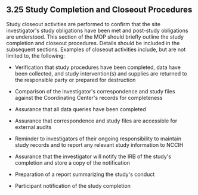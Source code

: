 ## 3.25 Study Completion and Closeout Procedures

Study closeout activities are performed to confirm that the site
investigator's study obligations have been met and post-study
obligations are understood. This section of the MOP should briefly
outline the study completion and closeout procedures. Details should be
included in the subsequent sections. Examples of closeout activities
include, but are not limited to, the following:

-   Verification that study procedures have been completed, data have
    been collected, and study intervention(s) and supplies are returned
    to the responsible party or prepared for destruction

-   Comparison of the investigator's correspondence and study files
    against the Coordinating Center\'s records for completeness

-   Assurance that all data queries have been completed

-   Assurance that correspondence and study files are accessible for
    external audits

-   Reminder to investigators of their ongoing responsibility to
    maintain study records and to report any relevant study information
    to NCCIH

-   Assurance that the investigator will notify the IRB of the study's
    completion and store a copy of the notification

-   Preparation of a report summarizing the study's conduct

-   Participant notification of the study completion

